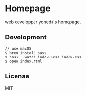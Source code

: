 # Homepage
web developper yoneda's homepage.
## Development
```
// use macOS
$ brew install sass
$ sass --watch index.scss index.css
$ open index.html
```
## License
MIT